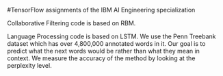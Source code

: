 #TensorFlow assignments of the IBM AI Engineering specialization

Collaborative Filtering code is based on RBM.

Language Processing code is based on LSTM. We use the Penn Treebank dataset which has over 4,800,000 annotated words in it. 
Our goal is to predict what the next words would be rather than what they mean in context. We measure the accuracy of the method by looking at the perplexity level.

